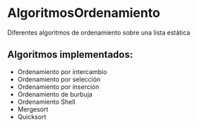 # AlgoritmosOrdenamiento
Diferentes algoritmos de ordenamiento sobre una lista estática

## Algoritmos implementados:
- Ordenamiento por intercambio
- Ordenamiento por selección
- Ordenamiento por inserción
- Ordenamiento de burbuja
- Ordenamiento Shell
- Mergesort
- Quicksort
